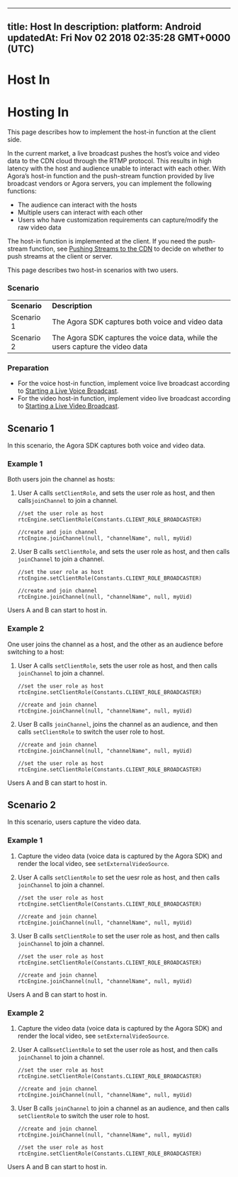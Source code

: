 
---
title: Host In
description: 
platform: Android
updatedAt: Fri Nov 02 2018 02:35:28 GMT+0000 (UTC)
---
# Host In
# Hosting In

This page describes how to implement the host-in function at the client side.

In the current market, a live broadcast pushes the host’s voice and video data to the CDN cloud through the RTMP protocol. This results in high latency with the host and audience unable to interact with each other. With Agora’s host-in function and the push-stream function provided by live broadcast vendors or Agora servers, you can implement the following functions:

-   The audience can interact with the hosts
-   Multiple users can interact with each other
-   Users who have customization requirements can capture/modify the raw video data


The host-in function is implemented at the client. If you need the push-stream function, see [Pushing Streams to the CDN](../../en/Quickstart%20Guide/push_stream_android.md) to decide on whether to push streams at the client or server.

This page describes two host-in scenarios with two users.

### Scenario

<table>
<colgroup>
<col/>
<col/>
</colgroup>
<tbody>
<tr><td><strong>Scenario</strong></td>
<td><strong>Description</strong></td>
</tr>
<tr><td>Scenario 1</td>
<td>The Agora SDK captures both voice and video data</td>
</tr>
<tr><td>Scenario 2</td>
<td>The Agora SDK captures the voice data, while the users capture the video data</td>
</tr>
</tbody>
</table>



### Preparation

-   For the voice host-in function, implement voice live broadcast according to [Starting a Live Voice Broadcast](../../en/Quickstart%20Guide/broadcast_audio_android.md).
-   For the video host-in function, implement video live broadcast according to [Starting a Live Video Broadcast](../../en/Quickstart%20Guide/broadcast_video_android.md).


## Scenario 1

In this scenario, the Agora SDK captures both voice and video data.

### Example 1

Both users join the channel as hosts:

1.  User A calls `setClientRole`, and sets the user role as host, and then calls`joinChannel` to join a channel.

	```
	//set the user role as host
	rtcEngine.setClientRole(Constants.CLIENT_ROLE_BROADCASTER)

	//create and join channel
	rtcEngine.joinChannel(null, "channelName", null, myUid)
	```

2.  User B calls `setClientRole`, and sets the user role as host, and then calls `joinChannel` to join a channel.

	```
	//set the user role as host
	rtcEngine.setClientRole(Constants.CLIENT_ROLE_BROADCASTER)

	//create and join channel
	rtcEngine.joinChannel(null, "channelName", null, myUid)
	```

Users A and B can start to host in.

### Example 2

One user joins the channel as a host, and the other as an audience before switching to a host:

1.  User A calls `setClientRole`, sets the user role as host, and then calls `joinChannel` to join a channel.

	```
	//set the user role as host
	rtcEngine.setClientRole(Constants.CLIENT_ROLE_BROADCASTER)

	//create and join channel
	rtcEngine.joinChannel(null, "channelName", null, myUid)
	```

2.  User B calls `joinChannel`, joins the channel as an audience, and then calls `setClientRole` to switch the user role to host.

	```
	//create and join channel
	rtcEngine.joinChannel(null, "channelName", null, myUid)

	//set the user role as host
	rtcEngine.setClientRole(Constants.CLIENT_ROLE_BROADCASTER)
	```

Users A and B can start to host in.

## Scenario 2

In this scenario, users capture the video data.

### Example 1

1.  Capture the video data \(voice data is captured by the Agora SDK\) and render the local video, see `setExternalVideoSource`.

2.  User A calls `setClientRole` to set the uesr role as host, and then calls `joinChannel` to join a channel.

	```
	//set the user role as host
	rtcEngine.setClientRole(Constants.CLIENT_ROLE_BROADCASTER)

	//create and join channel
	rtcEngine.joinChannel(null, "channelName", null, myUid)
	```

3.  User B calls `setClientRole` to set the user role as host, and then calls `joinChannel` to join a channel.

	```
	//set the user role as host
	rtcEngine.setClientRole(Constants.CLIENT_ROLE_BROADCASTER)

	//create and join channel
	rtcEngine.joinChannel(null, "channelName", null, myUid)
	```

Users A and B can start to host in.

### Example 2

1.  Capture the video data \(voice data is captured by the Agora SDK\) and render the local video, see `setExternalVideoSource`.

2.  User A calls`setClientRole` to set the user role as host, and then calls `joinChannel` to join a channel.

	```
	//set the user role as host
	rtcEngine.setClientRole(Constants.CLIENT_ROLE_BROADCASTER)

	//create and join channel
	rtcEngine.joinChannel(null, "channelName", null, myUid)
	```

3.  User B calls `joinChannel` to join a channel as an audience, and then calls `setClientRole` to switch the user role to host.

	```
	//create and join channel
	rtcEngine.joinChannel(null, "channelName", null, myUid)

	//set the user role as host
	rtcEngine.setClientRole(Constants.CLIENT_ROLE_BROADCASTER)
	```

Users A and B can start to host in.


